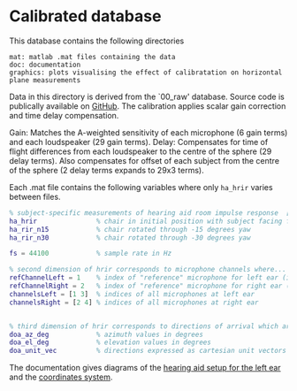 # Calibrated database

This database contains the following directories

````
mat: matlab .mat files containing the data  
doc: documentation
graphics: plots visualising the effect of calibratation on horizontal plane measurements
````

Data in this directory is derived from the `00_raw' database. Source code is publically available on [GitHub](https://github.com/ImperialCollegeLondon/sap-oticon-hearing-aid-impulse-responses). The calibration applies scalar gain correction and time delay compensation.

Gain: Matches the A-weighted sensitivity of each microphone (6 gain terms) and each loudspeaker (29 gain terms).
Delay: Compensates for time of flight differences from each loudspeaker to the centre of the sphere (29 delay terms). Also compensates for offset of each subject from the centre of the sphere (2 delay terms expands to 29x3 terms).


Each .mat file contains the following variables where only `ha_hrir` varies between files.

````matlab
% subject-specific measurements of hearing aid room impulse response  [nSamples nMic=6 nDOA=29]
ha_hrir               % chair in initial position with subject facing forwards
ha_rir_n15            % chair rotated through -15 degrees yaw
ha_rir_n30            % chair rotated through -30 degrees yaw

fs = 44100            % sample rate in Hz

% second dimension of hrir corresponds to microphone channels where...
refChannelLeft = 1    % index of "reference" microphone for left ear (i.e. front left)
refChannelRight = 2   % index of "reference" microphone for right ear (i.e. front right)
channelsLeft = [1 3]  % indices of all microphones at left ear
channelsRight = [2 4] % indices of all microphones at right ear


% third dimension of hrir corresponds to directions of arrival which are...
doa_az_deg            % azimuth values in degrees
doa_el_deg            % elevation values in degrees
doa_unit_vec          % directions expressed as cartesian unit vectors [3, nDOA=29]
````

The documentation gives diagrams of the [hearing aid setup for the left ear](doc/ha_on_hats_calibrated.pdf) and the [coordinates system](doc/coordinates_system.pdf).